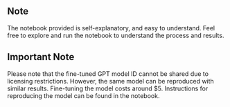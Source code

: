 ## Note

The notebook provided is self-explanatory, and easy to understand. Feel free to explore and run the notebook to understand the process and results.

## Important Note

Please note that the fine-tuned GPT model ID cannot be shared due to licensing restrictions. However, the same model can be reproduced with similar results. Fine-tuning the model costs around $5. Instructions for reproducing the model can be found in the notebook.
